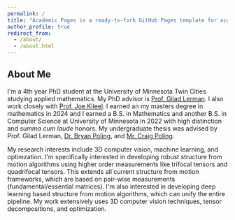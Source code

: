 ```yaml
---
permalink: /
title: "Academic Pages is a ready-to-fork GitHub Pages template for academic personal websites"
author_profile: true
redirect_from: 
  - /about/
  - /about.html
---
```


## About Me

I'm a 4th year PhD student at the University of Minnesota Twin Cities studying applied mathematics.  My PhD advisor is [Prof. Gilad Lerman](https://www-users.cse.umn.edu/~lerman/). I also work closely with [Prof. Joe Kileel](https://web.ma.utexas.edu/users/jkileel/). I earned an my masters degree in mathematics in 2024 and I earned a B.S. in Mathematics and another B.S. in Computer Science at University of Minnesota in 2022 with high distinction and *summa cum laude* honors. My undergraduate thesis was advised by Prof. Gilad Lerman, [Dr. Bryan Poling](https://www.linkedin.com/in/bryan-poling-2622a680/), and [Mr. Craig Poling](https://www.linkedin.com/in/craig-poling-a542234b). 


My research interests include 3D computer vision, machine learning, and optimzation. I'm specifically interested in developing robust structure from motion algorithms using higher order measurements like trifocal tensors and quadrifocal tensors. This extends all current structure from motion frameworks, which are based on pair-wise measurements (fundamental/essential matrices). I'm also interested in developing deep learning based structure from motion algorithms, which can unify the entire pipeline. My work extensively uses 3D computer vision techniques, tensor decompositions, and optimization. 
